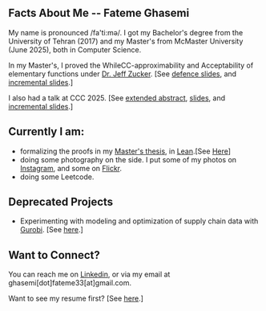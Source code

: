 ## Facts About Me -- Fateme Ghasemi
 My name is pronounced /fa'ti:mə/. I got my Bachelor's degree from the University of Tehran (2017) and my Master's from McMaster University (June 2025), both in Computer Science.

 
 In my Master's, I proved the WhileCC-approximability and Acceptability of elementary functions under [Dr. Jeff Zucker](https://www.cas.mcmaster.ca/~zucker/). [See [defence slides](https://github.com/sfzgzs/sfzgzs/blob/d03ce1fab098469903e69d3541c146a54b1d4426/Thesis_Defense_Slides.pdf), and [incremental slides](https://github.com/sfzgzs/sfzgzs/blob/d03ce1fab098469903e69d3541c146a54b1d4426/Thesis_Defence_Inc_slides.pdf).]

I also had a talk at CCC 2025. [See [extended abstract](https://github.com/sfzgzs/thesis/blob/main/CCC2025_extended_abstract.pdf), [slides](https://github.com/sfzgzs/thesis/blob/main/CCC-2025/main-handout.pdf), and [incremental slides](https://github.com/sfzgzs/thesis/blob/main/CCC-2025/main-inc.pdf).]
 
## Currently I am:
 - formalizing the proofs in my [Master's thesis](https://macsphere.mcmaster.ca/handle/11375/31564), in [Lean](https://lean-lang.org/).[See [Here](https://github.com/sfzgzs/whilecc-approximability)]
 - doing some photography on the side. I put some of my photos on [Instagram](https://www.instagram.com/shots_by_fateme/), and some on [Flickr](https://www.flickr.com/photos/shots_by_fateme/).
 - doing some Leetcode.

## Deprecated Projects
 - Experimenting with modeling and optimization of supply chain data with [Gurobi](https://www.gurobi.com/). [See [here](https://github.com/sfzgzs/gurobi-notes).]

## Want to Connect?
 You can reach me on [Linkedin](https://www.linkedin.com/in/fghasemi/), or via my email at ghasemi[dot]fateme33[at]gmail.com.
 
 Want to see my resume first? [See [here](https://github.com/sfzgzs/sfzgzs/blob/main/Fateme_Ghasemi_Resume.pdf).]
